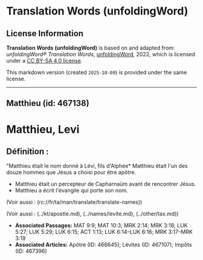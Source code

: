 # Translation Words (unfoldingWord)

## License Information

**Translation Words (unfoldingWord)** is based on and adapted from: _unfoldingWord® Translation Words_, [unfoldingWord](https://unfoldingword.org/utw), 2022, which is licensed under a [CC BY-SA 4.0 license](https://creativecommons.org/licenses/by-sa/4.0/legalcode.en).

This markdown version (created `2025-10-09`) is provided under the same license.



--------------------------------

## Matthieu (id: 467138)

Matthieu, Levi
==============

Définition :
------------

"Matthieu était le nom donné à Lévi, fils d'Alphée\* Matthieu était l'un des douze hommes que Jésus a choisi pour être apôtre.

* Matthieu était un percepteur de Capharnaüm avant de rencontrer Jésus.
* Matthieu a écrit l'évangile qui porte son nom.

(Voir aussi : (rc://fr/ta/man/translate/translate\-names))

(Voir aussi : (../kt/apostle.md), (../names/levite.md), (../other/tax.md))

* **Associated Passages:** MAT 9:9; MAT 10:3; MRK 2:14; MRK 3:18; LUK 5:27; LUK 5:29; LUK 6:15; ACT 1:13; LUK 6:14–LUK 6:16; MRK 3:17–MRK 3:19
* **Associated Articles:** Apôtre (ID: 466645); Lévites (ID: 467107); Impôts (ID: 467396)

